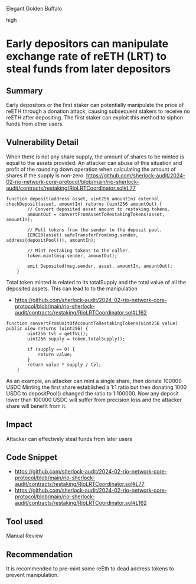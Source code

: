 Elegant Golden Buffalo

high

# Early depositors can manipulate exchange rate of reETH (LRT) to steal funds from later depositors

## Summary
Early depositors or the first staker can potentially manipulate the price of reETH through a donation attack, causing subsequent stakers to receive no reETH after depositing. The first staker can exploit this method to siphon funds from other users.

## Vulnerability Detail
When there is not any share supply, the amount of shares to be minted is equal to the assets provided. An attacker can abuse of this situation and profit of the rounding down operation when calculating the amount of shares if the supply is non-zero.
https://github.com/sherlock-audit/2024-02-rio-network-core-protocol/blob/main/rio-sherlock-audit/contracts/restaking/RioLRTCoordinator.sol#L77
```solidity
function deposit(address asset, uint256 amountIn) external checkDeposit(asset, amountIn) returns (uint256 amountOut) {
        // Convert deposited asset amount to restaking tokens.
        amountOut = convertFromAssetToRestakingTokens(asset, amountIn);

        // Pull tokens from the sender to the deposit pool.
        IERC20(asset).safeTransferFrom(msg.sender, address(depositPool()), amountIn);

        // Mint restaking tokens to the caller.
        token.mint(msg.sender, amountOut);

        emit Deposited(msg.sender, asset, amountIn, amountOut);
    }
```
Total token minted is related to its totalSupply and the total value of all the deposited assets. This can lead to to the manipulation
- https://github.com/sherlock-audit/2024-02-rio-network-core-protocol/blob/main/rio-sherlock-audit/contracts/restaking/RioLRTCoordinator.sol#L162
```solidity
function convertFromUnitOfAccountToRestakingTokens(uint256 value) public view returns (uint256) {
        uint256 tvl = getTVL();
        uint256 supply = token.totalSupply();

        if (supply == 0) {
            return value;
        }
        return value * supply / tvl;
    }
```
As an example, an attacker can mint a single share, then donate 100000 USDC  Minting the first share established a 1:1 ratio but then donating 1000 USDC to depositPool() changed the ratio to 1:100000. Now any deposit lower than 100000 USDC will suffer from precision loss and the attacker share will benefit from it.

## Impact
Attacker can effectively steal funds from later users
## Code Snippet
- https://github.com/sherlock-audit/2024-02-rio-network-core-protocol/blob/main/rio-sherlock-audit/contracts/restaking/RioLRTCoordinator.sol#L77
- https://github.com/sherlock-audit/2024-02-rio-network-core-protocol/blob/main/rio-sherlock-audit/contracts/restaking/RioLRTCoordinator.sol#L162
## Tool used

Manual Review

## Recommendation
 It is recommended to pre-mint some reEth to dead address tokens to prevent manipulation.
